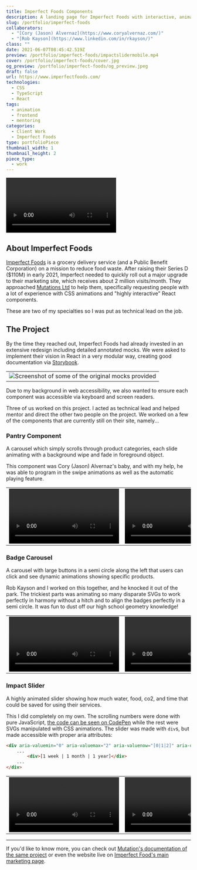 ```yaml
---
title: Imperfect Foods Components
description: A landing page for Imperfect Foods with interactive, animated components to illustrate impact and savings potentials.
slug: /portfolio/imperfect-foods
collaborators:
  - "[Cory (Jason) Alvernaz](https://www.coryalvernaz.com/)"
  - "[Rob Kayson](https://www.linkedin.com/in/rkayson/)"
class: ""
date: 2021-06-07T08:45:42.519Z
preview: /portfolio/imperfect-foods/impactslidermobile.mp4
cover: /portfolio/imperfect-foods/cover.jpg
og_preview: /portfolio/imperfect-foods/og_preview.jpeg
draft: false
url: https://www.imperfectfoods.com/
technologies:
  - CSS
  - TypeScript
  - React
tags:
  - animation
  - frontend
  - mentoring
categories:
  - Client Work
  - Imperfect Foods
type: portfolioPiece
thumbnail_width: 1
thumbnail_height: 2
piece_type:
  - work
---
```


![](/optimized/portfolio/imperfect-foods/site.mp4)

## About Imperfect Foods
[Imperfect Foods](https://www.imperfectfoods.com/) is a grocery delivery service (and a Public Benefit Corporation) on a mission to reduce food waste. After raising their Series D ($110M) in early 2021, Imperfect needed to quickly roll out a major upgrade to their marketing site, which receives about 2 million visits/month. They approached [Mutations Ltd](https://mutations.ltd/) to help them, specifically requesting people with a lot of experience with CSS animations and "highly interactive" React components.

These are two of my specialties so I was put as technical lead on the job.

## The Project

By the time they reached out, Imperfect Foods had already invested in an extensive redesign including detailed annotated mocks. We were asked to implement their vision in React in a very modular way, creating good documentation via [Storybook](https://storybook.js.org/).

||
|--|
| ![Screenshot of some of the original mocks provided](/portfolio/imperfect-foods/mocks.jpeg) |

Due to my background in web accessibility, we also wanted to ensure each component was accessible via keyboard and screen readers.

Three of us worked on this project. I acted as technical lead and helped mentor and direct the other two people on the project. We worked on a few of the components that are currently still on their site, namely...

### Pantry Component
A carousel which simply scrolls through product categories, each slide animating with a background wipe and fade in foreground object.

This component was Cory (Jason) Alvernaz's baby, and with my help, he was able to program in the swipe animations as well as the automatic playing feature.

| | |
| -- | -- |
| ![](/optimized/portfolio/imperfect-foods/pantry.mp4) | ![](/optimized/portfolio/imperfect-foods/pantrymobile.mp4) |


### Badge Carousel
A carousel with large buttons in a semi circle along the left that users can click and see dynamic animations showing specific products.

Rob Kayson and I worked on this together, and he knocked it out of the park. The trickiest parts was animating so many disparate SVGs to work perfectly in harmony without a hitch and to align the badges perfectly in a semi circle. It was fun to dust off our high school geometry knowledge!

| | |
| -- | -- |
| ![](/optimized/portfolio/imperfect-foods/badgecarousel.mp4) | ![](/optimized/portfolio/imperfect-foods/badgecarouselmobile.mp4) | 


### Impact Slider
A highly animated slider showing how much water, food, co2, and time that could be saved for using their services.

This I did completely on my own. The scrolling numbers were done with pure JavaScript, [the code can be seen on CodePen](https://codepen.io/karomancer/pen/dyvEOae) while the rest were SVGs manipulated with CSS animations. The slider was made with `div`s, but made accessible with proper aria attributes: 

```html
<div aria-valuemin="0" aria-valuemax="2" aria-valuenow="[0|1|2]" aria-orientation="horizontal">
    ...
        <div>[1 week | 1 month | 1 year]</div>
    ...
</div>
```

| | |
| -- | -- |
| ![](/optimized/portfolio/imperfect-foods/impactslider.mp4) | ![](/optimized/portfolio/imperfect-foods/impactslidermobile.mp4) | 

--- 

If you'd like to know more, you can check out [Mutation's documentation of the same project](https://mutations.ltd/work/imperfect-foods-partnering-to-implement-interactive-new-site/) or even the website live on [Imperfect Food's main marketing page](https://www.imperfectfoods.com/).